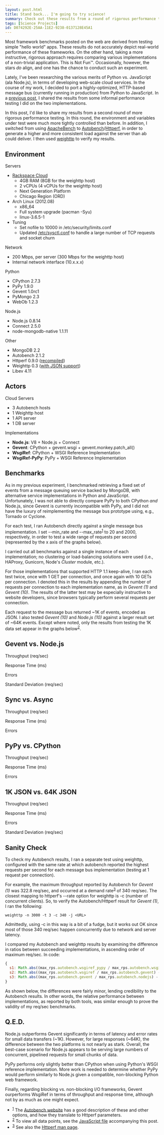 ```yaml
---
layout: post.html
title: Stand back... I'm going to try science!
summary: Check out these results from a round of rigorous performance testing comparing Python, PyPy and Node.js 
tags: [Science Projects]
id: D074292E-25AA-11E2-9238-0137128E45A1
---
```


Most framework benchmarks posted on the web are derived from testing simple "hello world" apps. These results do not accurately depict real-world performance of these frameworks. On the other hand, taking a more instructive, rigorous approach requires comparing various implementations of a non-trivial application. This is Not Fun&trade;. Occasionally, however, the stars *do* align, and one has the chance to conduct such an experiment.

Lately, I've been researching the various merits of Python vs. JavaScript (ala Node.js), in terms of developing web-scale cloud services. In the course of my work, I decided to port a highly-optimized, HTTP-based message bus (currently running in production) from Python to JavaScript. In a [previous post][last-post], I shared the results from some informal performance testing I did on the two implementations.  

In this post, I'd like to share my results from a second round of more rigorous performance testing. In this round, the environment and variables under test were much more tightly controlled than before. In addition, I switched from using [ApacheBench][ab] to [Autobench][autobench]/[Httperf][httperf], in order to generate a higher and more consistent load against the server than ab could deliver. I then used [weighttp][weighttp] to verify my results. 

[last-post]: /2012/10/23/python-vs-node-vs-pypy.html
[autobench]: http://www.xenoclast.org/autobench/
[httperf]: http://www.hpl.hp.com/research/linux/httperf/
[ab]: https://en.wikipedia.org/wiki/ApacheBench
[weighttp]: http://redmine.lighttpd.net/projects/weighttp/wiki

## Environment ##

Servers

* [Rackspace Cloud](http://www.rackspace.com/cloud/public/servers/techdetails/)
  * 4GB RAM (8GB for the weighttp host)
  * 2 vCPUs (4 vCPUs for the weighttp host)
  * Next Generation Platform
  * Chicago Region (ORD)
* Arch Linux (2012.08) 
  * x86_64
  * Full system upgrade (pacman -Syu)
  * linux-3.6.5-1
* Tuning
  * Set nofile to 10000 in /etc/security/limits.conf
  * Updated [/etc/sysctl.conf](https://gist.github.com/4027835) to handle a large number of TCP requests and socket churn

Network

* 200 Mbps, per server (300 Mbps for the weighttp host)
* Internal network interface (10.x.x.x)

Python

* CPython 2.7.3
* PyPy 1.9.0 
* Gevent 1.0rc1
* PyMongo 2.3
* WebOb 1.2.3

Node.js

* Node.js 0.8.14
* Connect 2.5.0
* node-mongodb-native 1.1.11

Other

* MongoDB 2.2
* Autobench 2.1.2
* Httperf 0.9.0 ([recompiled][httperf-recompiled])
* Weighttp 0.3 ([with JSON support][weighttp-json])
* Libev 4.11

[httperf-recompiled]: http://gom-jabbar.org/articles/2009/02/04/httperf-and-file-descriptors
[weighttp-json]: https://github.com/lpereira/weighttp

## Actors ##

Cloud Servers

* 3 Autobench hosts
* 1 Weighttp host
* 1 API server
* 1 DB server 

Implementations

* **Node.js**: V8 + Node.js + Connect
* **Gevent**: CPython + gevent.wsgi + gevent.monkey.patch_all()
* **WsgiRef**: CPython + WSGI Reference Implementation
* **WsgiRef-PyPy**: PyPy + WSGI Reference Implementation

## Benchmarks ##

As in my previous experiment, I benchmarked retrieving a fixed set of events from a message queuing service backed by MongoDB, with alternative service implementations in Python and JavaScript. Unfortunately, I was not able to directly compare PyPy to both CPython *and* Node.js, since Gevent is currently incompatible with PyPy, and I did not have the luxury of reimplementing the message bus prototype using, e.g., Tornado or Cyclone.

For each test, I ran Autobench directly against a single message bus implementation. I set --min\_rate and --max\_rate<sup><a name="id-1" href="#id-1.ftn">1</a></sup> to 20 and 2000, respectively, in order to test a wide range of requests per second (represented by the x axis of the graphs below). 

I carried out all benchmarks against a single instance of each implementation; no clustering or load-balancing solutions were used (i.e., HAProxy, Gunicorn, Node's *Cluster* module, etc.). 

For those implementations that supported HTTP 1.1 keep-alive, I ran each test twice, once with 1 GET per connection, and once again with 10 GETs per connection. I denoted this in the results by appending the number of requests per connection to each implementation name, as in *Gevent (1)* and *Gevent (10)*. The results of the latter test may be especially instructive to website developers, since browsers typically perform several requests per connection.

Each request to the message bus returned ~1K of events, encoded as JSON. I also tested *Gevent (10)* and *Node.js (10)* against a larger result set of ~64K events. Except where noted, only the results from testing the 1K data set appear in the graphs below<sup><a name="id-2" href="#id-2.ftn">2</a></sup>.

## Gevent vs. Node.js ##

Throughput (req/sec)
<div id="graph-1-rps" class="flot"></div>

Response Time (ms)
<div id="graph-1-rt" class="flot"></div>

Errors
<div id="graph-1-errors" class="flot"></div>

Standard Deviation (req/sec)
<div id="graph-1-stdev" class="flot"></div>

## Sync vs. Async ##

Throughput (req/sec)
<div id="graph-5-rps" class="flot"></div>

Response Time (ms)
<div id="graph-5-rt" class="flot"></div>

Errors
<div id="graph-5-errors" class="flot"></div>

## PyPy vs. CPython ##

Throughput (req/sec)
<div id="graph-4-rps" class="flot"></div>

Response Time (ms)
<div id="graph-4-rt" class="flot"></div>

Errors
<div id="graph-4-errors" class="flot"></div>

## 1K JSON vs. 64K JSON ##

Throughput (req/sec)
<div id="graph-2-rps" class="flot"></div>

Response Time (ms)
<div id="graph-2-rt" class="flot"></div>

Errors
<div id="graph-2-errors" class="flot"></div>

Standard Deviation (req/sec)
<div id="graph-2-stdev" class="flot"></div>

## Sanity Check ##

To check my Autobench results, I ran a separate test using weighttp, configured with the same rate at which autobench reported the highest requests per second for each message bus implementation (testing at 1 request per connection). 

For example, the maximum throughput reported by Autobench for *Gevent (1)* was 322.8 req/sec, and occurred at a demand rate<sup><a name="id-3" href="#id-3.ftn">3</a></sup> of 340 req/sec. The closest mapping to httperf's --rate option for weighttp is -c (number of concurrent clients). So, to verify the Autobench/Httperf result for *Gevent (1)*, I ran the following:

    weighttp -n 3000 -t 3 -c 340 -j <URL>

Admittedly, using -c in this way is a bit of a fudge, but it works out OK since most of those 340 req/sec happen concurrently due to network and server latency.

I compared my Autobench and weighttp results by examining the difference in ratios between succeeding implementations, in ascending order of maximum req/sec. In code:

```javascript
{
  s1: Math.abs((max_rps.autobench.wsgiref_pypy / max_rps.autobench.wsgiref) - (max_rps.weighttp.wsgiref_pypy / max_rps.weighttp.wsgiref)),
  s2: Math.abs((max_rps.autobench.wsgiref / max_rps.autobench.gevent) - (max_rps.weighttp.wsgiref / max_rps.weighttp.gevent)),
  s3: Math.abs((max_rps.autobench.gevent / max_rps.autobench.nodejs) - (max_rps.weighttp.gevent / max_rps.weighttp.nodejs))
}
```

As shown below, the differences were fairly minor, lending credibility to the Autobench results. In other words, the relative performance between implementations, as reported by both tools, was similar enough to prove the validity of my req/sec benchmarks.

<div id="graph-6" class="flot-short"></div>

## Q.E.D. ##

Node.js outperforms Gevent significantly in terms of latency and error rates for small data transfers (~1K). However, for large responses (~64K), the difference between the two platforms is not nearly as stark. Overall, the best-case scenario for Node.js appears to be serving large numbers of concurrent, pipelined requests for small chunks of data.

PyPy performs only slightly better than CPython when using Python's WSGI reference implementation. More work is needed to determine whether PyPy would perform similarly to Node.js given a compatible, non-blocking Python web framework.

Finally, regarding blocking vs. non-blocking I/O frameworks, Gevent ourperforms WsgiRef in terms of throughput and response time, although not by as much as one might expect.

<ul class="footnotes">
  <li>
    <sup><a name="id-1.ftn" href="#id-1">1</a></sup> The <a href="http://www.xenoclast.org/autobench/">Autobench website</a> has a good description of these and other options, and how they translate to Httperf parameters.
  </li>
  <li>
    <sup><a name="id-2.ftn" href="#id-2">2</a></sup> To view all data points, see the <a href="/assets/js/python-vs-node-vs-pypy-benchmarks.js">JavaScript file</a> accompanying this post</a>.
  </li>
  <li>
    <sup><a name="id-3.ftn" href="#id-3">3</a></sup> See also the <a href="http://linux.die.net/man/1/httperf">Httperf man page</a>.
  </li>
</ul>

<script type="text/javascript" src="/assets/js/python-vs-node-vs-pypy-benchmarks.js" />

